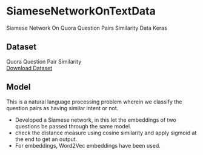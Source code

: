 # SiameseNetworkOnTextData
Siamese Network On Quora Question Pairs Similarity Data Keras 


## Dataset 
Quora Question Pair Similarity</br>
[Download Dataset](https://www.kaggle.com/c/quora-question-pairs)</br>

## Model
This is a natural language processing problem wherein we classify the question pairs as having similar intent or not.
- Developed a Siamese network, in this let the embeddings of two questions be passed through the same model. 
- check the distance measure using cosine similarity and apply sigmoid at the end to get an output. 
- For embeddings, Word2Vec embeddings have been used.

